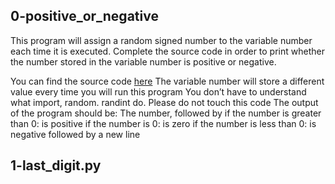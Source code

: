 ## 0-positive_or_negative
This program will assign a random signed number to the variable number each time it is executed. Complete the source code in order to print whether the number stored in the variable number is positive or negative.

You can find the source code [here](https://github.com/alx-tools/0x01.py/blob/master/0-positive_or_negative_py)
The variable number will store a different value every time you will run this program
You don’t have to understand what import, random. randint do. Please do not touch this code
The output of the program should be:
The number, followed by
if the number is greater than 0: is positive
if the number is 0: is zero
if the number is less than 0: is negative
followed by a new line

## 1-last_digit.py

